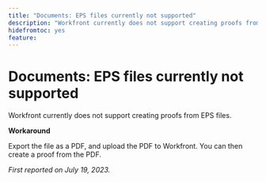 ```yaml
---
title: "Documents: EPS files currently not supported"
description: "Workfront currently does not support creating proofs from EPS files."
hidefromtoc: yes
feature: 
---
```


# Documents: EPS files currently not supported

<!--WF, WFP-->

Workfront currently does not support creating proofs from EPS files.

**Workaround**

Export the file as a PDF, and upload the PDF to Workfront. You can then create a proof from the PDF.

_First reported on July 19, 2023._

